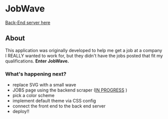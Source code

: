 # JobWave
[Back-End server here](https://github.com/gnieb/jobwave-server)

## About
This application was originally developed to help me get a job at a company I REALLY wanted to work for, but they didn't have the jobs posted that fit my qualifications. 
**Enter JobWave.**


### What's happening next?

- replace SVG with a small wave
- JOBS page using the backend scraper ([IN PROGRESS](https://github.com/gnieb/jobwave-server) )
- pick a color scheme
- implement default theme via CSS config
- connect the front end to the back end server
- deploy!!
